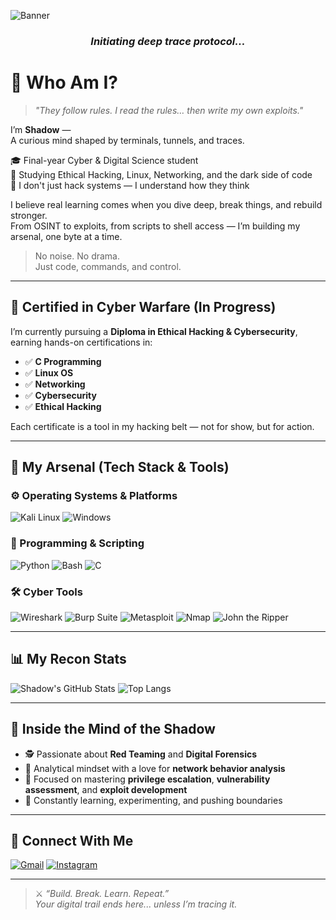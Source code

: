 ![Banner](https://capsule-render.vercel.app/api?type=waving&color=1a1a1a,5c0000&height=300&section=header&text=SHADOW%20%7C%20Exploit%20The%20Unknown&fontSize=40&fontColor=FF1C1C&animation=fadeIn)


<h3 align="center"><i>Initiating deep trace protocol...</i></h3>


# 🧠 Who Am I?

> *"They follow rules. I read the rules… then write my own exploits."*

I’m **Shadow** —  
A curious mind shaped by terminals, tunnels, and traces.

🎓 Final-year Cyber & Digital Science student  
🎯 Studying Ethical Hacking, Linux, Networking, and the dark side of code  
🧠 I don't just hack systems — I understand how they think

I believe real learning comes when you dive deep, break things, and rebuild stronger.  
From OSINT to exploits, from scripts to shell access — I’m building my arsenal, one byte at a time.

> No noise. No drama.  
> Just code, commands, and control.

---

## 📜 Certified in Cyber Warfare (In Progress)

I’m currently pursuing a **Diploma in Ethical Hacking & Cybersecurity**, earning hands-on certifications in:

- ✅ **C Programming**
- ✅ **Linux OS**
- ✅ **Networking**
- ✅ **Cybersecurity**
- ✅ **Ethical Hacking**

Each certificate is a tool in my hacking belt — not for show, but for action.

---

## 🧰 My Arsenal (Tech Stack & Tools)

### ⚙️ Operating Systems & Platforms
![Kali Linux](https://img.shields.io/badge/Kali-Linux-5577ff?style=for-the-badge&logo=kalilinux&logoColor=white)
![Windows](https://img.shields.io/badge/Windows-10-blue?style=for-the-badge&logo=windows)

### 🐍 Programming & Scripting
![Python](https://img.shields.io/badge/-Python-black?style=for-the-badge&logo=python)
![Bash](https://img.shields.io/badge/-Bash-white?style=for-the-badge&logo=gnu-bash)
![C](https://img.shields.io/badge/-C-222?style=for-the-badge&logo=c&logoColor=blue)

### 🛠️ Cyber Tools
![Wireshark](https://img.shields.io/badge/-Wireshark-007ACC?style=for-the-badge&logo=wireshark&logoColor=white)
![Burp Suite](https://img.shields.io/badge/-Burp--Suite-black?style=for-the-badge&logo=burpsuite&logoColor=orange)
![Metasploit](https://img.shields.io/badge/-Metasploit-303030?style=for-the-badge&logo=metasploit)
![Nmap](https://img.shields.io/badge/-Nmap-447799?style=for-the-badge)
![John the Ripper](https://img.shields.io/badge/-John%20the%20Ripper-darkred?style=for-the-badge)

---

## 📊 My Recon Stats

![Shadow's GitHub Stats](https://github-readme-stats.vercel.app/api?username=shadowisdev&show_icons=true&theme=radical&hide_title=true)
![Top Langs](https://github-readme-stats.vercel.app/api/top-langs/?username=shadowisdev&layout=compact&theme=radical)

---

## 🧠 Inside the Mind of the Shadow

- 🕵️ Passionate about **Red Teaming** and **Digital Forensics**
- 🧠 Analytical mindset with a love for **network behavior analysis**
- 🎯 Focused on mastering **privilege escalation**, **vulnerability assessment**, and **exploit development**
- 🧪 Constantly learning, experimenting, and pushing boundaries

---

## 📡 Connect With Me

[![Gmail](https://img.shields.io/badge/Gmail-D14836?style=for-the-badge&logo=gmail&logoColor=white)](mailto:rajsharma1221e@gmail.com)
[![Instagram](https://img.shields.io/badge/Instagram-pushkraj__1221-E4405F?style=for-the-badge&logo=instagram&logoColor=white)](https://instagram.com/pushkraj_1221)

---

> ⚔️ *“Build. Break. Learn. Repeat.”*  
> _Your digital trail ends here... unless I’m tracing it._
